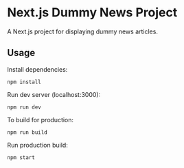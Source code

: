 # Next.js Dummy News Project
A Next.js project for displaying dummy news articles.

## Usage
Install dependencies:
```
npm install
```
Run dev server (localhost:3000):
```
npm run dev
```
To build for production:
```
npm run build
```
Run production build:
```
npm start
```
